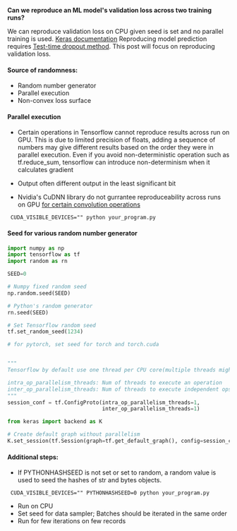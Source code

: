 **Can we reproduce an ML model's validation loss across two training runs?**

We can reproduce validation loss on CPU given seed is set and no parallel training is used. [Keras documentation](https://keras.io/getting-started/faq/#how-can-i-obtain-reproducible-results-using-keras-during-development)
Reproducing model prediction requires [Test-time dropout method](https://tensorchiefs.github.io/bbs/files/dropouts-brownbag.pdf). This post will focus on reproducing validation loss.

#### Source of randomness:  
* Random number generator
* Parallel execution
* Non-convex loss surface

#### Parallel execution
- Certain operations in Tensorflow cannot reproduce results across run on GPU. This is due to limited precision of floats, adding a sequence of numbers may give different results based on the order they were in parallel execution. Even if you avoid non-deterministic operation such as tf.reduce_sum, tensorflow can introduce non-determinism when it calculates gradient
- Output often different output in the least significant bit  
  
- Nvidia's CuDNN library do not gurrantee reproduceability across runs on GPU [for certain convolution operations](https://docs.nvidia.com/deeplearning/sdk/cudnn-developer-guide/index.html#reproducibility)
 
```
 CUDA_VISIBLE_DEVICES="" python your_program.py
```

#### Seed for various random number generator

```python
import numpy as np
import tensorflow as tf
import random as rn

SEED=0

# Numpy fixed random seed
np.random.seed(SEED)

# Python's random generator
rn.seed(SEED)

# Set Tensorflow random seed
tf.set_random_seed(1234)

# for pytorch, set seed for torch and torch.cuda


"""
Tensorflow by default use one thread per CPU core(multiple threads might give you different results)  

intra_op_parallelism_threads: Num of threads to execute an operation
inter_op_parallelism_threads: Num of threads to execute independent ops
"""
session_conf = tf.ConfigProto(intra_op_parallelism_threads=1,
                              inter_op_parallelism_threads=1)

from keras import backend as K

# Create default graph without parallelism
K.set_session(tf.Session(graph=tf.get_default_graph(), config=session_conf))
```

#### Additional steps:  

* If PYTHONHASHSEED is not set or set to random, a random value is used to seed the hashes of str and bytes objects.  
```
 CUDA_VISIBLE_DEVICES="" PYTHONHASHSEED=0 python your_program.py
```

* Run on CPU
* Set seed for data sampler; Batches should be iterated in the same order 
* Run for few iterations on few records
